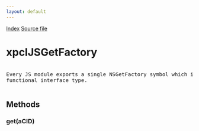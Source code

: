 ```yaml
---
layout: default
---
```

<div id='links'><a href="../index.html">Index</a>
<a href="http://dxr.mozilla.org/mozilla-central/source/js/xpconnect/idl/xpcIJSGetFactory.idl">Source file</a>
</div>

# xpcIJSGetFactory #
<pre>  
Every JS module exports a single NSGetFactory symbol which is converted into this  
functional interface type.  
  
</pre>
## Methods ##

### get(aCID) ###
